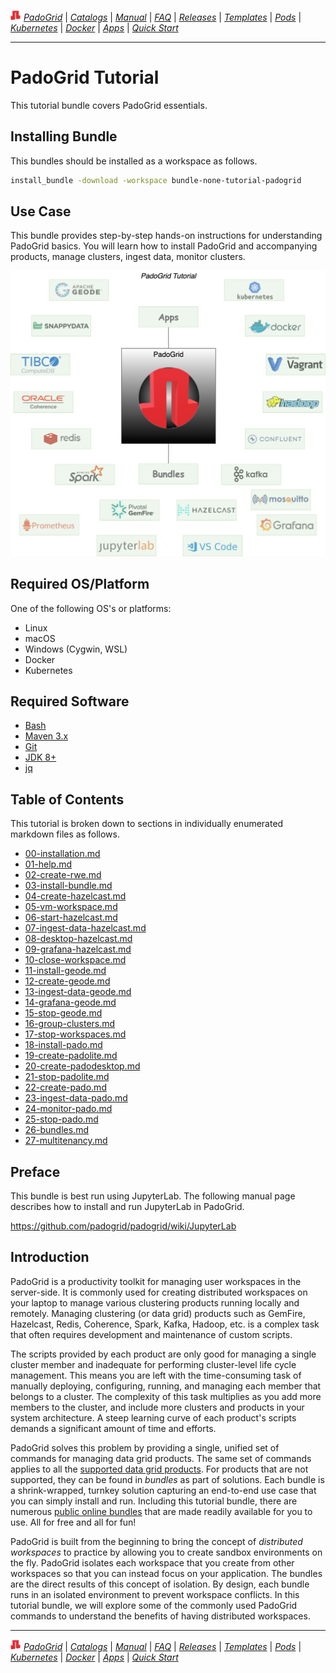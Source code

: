 ![PadoGrid](https://github.com/padogrid/padogrid/raw/develop/images/padogrid-3d-16x16.png) [*PadoGrid*](https://github.com/padogrid) | [*Catalogs*](https://github.com/padogrid/catalog-bundles/blob/master/all-catalog.md) | [*Manual*](https://github.com/padogrid/padogrid/wiki) | [*FAQ*](https://github.com/padogrid/padogrid/wiki/faq) | [*Releases*](https://github.com/padogrid/padogrid/releases) | [*Templates*](https://github.com/padogrid/padogrid/wiki/Using-Bundle-Templates) | [*Pods*](https://github.com/padogrid/padogrid/wiki/Understanding-Padogrid-Pods) | [*Kubernetes*](https://github.com/padogrid/padogrid/wiki/Kubernetes) | [*Docker*](https://github.com/padogrid/padogrid/wiki/Docker) | [*Apps*](https://github.com/padogrid/padogrid/wiki/Apps) | [*Quick Start*](https://github.com/padogrid/padogrid/wiki/Quick-Start)

---

# PadoGrid Tutorial

This tutorial bundle covers PadoGrid essentials.

## Installing Bundle

This bundles should be installed as a workspace as follows.

```bash
install_bundle -download -workspace bundle-none-tutorial-padogrid
```

## Use Case

This bundle provides step-by-step hands-on instructions for understanding PadoGrid basics. You will learn how to install PadoGrid and accompanying products, manage clusters, ingest data, monitor clusters.

![PadoGrid Tutorial](images/padogrid-tutorial.drawio.png)

## Required OS/Platform

One of the following OS's or platforms:

- Linux
- macOS
- Windows (Cygwin, WSL)
- Docker
- Kubernetes

## Required Software

- [Bash](https://www.gnu.org/software/bash/)
- [Maven 3.x](https://maven.apache.org/download.cgi)
- [Git](https://maven.apache.org/download.cgi)
- [JDK 8+](https://www.oracle.com/java/technologies/downloads/)
- [jq](https://stedolan.github.io/jq/)

## Table of Contents

This tutorial is broken down to sections in individually enumerated markdown files as follows.

- [00-installation.md](00-installation.md)
- [01-help.md](01-help.md)
- [02-create-rwe.md](02-create-rwe.md)
- [03-install-bundle.md](03-install-bundle.md)
- [04-create-hazelcast.md](04-create-hazelcast.md)
- [05-vm-workspace.md](05-vm-workspace.md)
- [06-start-hazelcast.md](06-start-hazelcast.md)
- [07-ingest-data-hazelcast.md](07-ingest-data-hazelcast.md)
- [08-desktop-hazelcast.md](08-desktop-hazelcast.md)
- [09-grafana-hazelcast.md](09-grafana-hazelcast.md)
- [10-close-workspace.md](10-close-workspace.md)
- [11-install-geode.md](11-install-geode.md)
- [12-create-geode.md](12-create-geode.md)
- [13-ingest-data-geode.md](13-ingest-data-geode.md)
- [14-grafana-geode.md](14-grafana-geode.md)
- [15-stop-geode.md](15-stop-geode.md)
- [16-group-clusters.md](16-group-clusters.md)
- [17-stop-workspaces.md](17-stop-workspaces.md)
- [18-install-pado.md](18-install-pado.md)
- [19-create-padolite.md](19-create-padolite.md)
- [20-create-padodesktop.md](20-create-padodesktop.md)
- [21-stop-padolite.md](21-stop-padolite.md)
- [22-create-pado.md](22-create-pado.md)
- [23-ingest-data-pado.md](23-ingest-data-pado.md)
- [24-monitor-pado.md](24-monitor-pado.md)
- [25-stop-pado.md](25-stop-pado.md)
- [26-bundles.md](26-bundles.md)
- [27-multitenancy.md](27-multitenancy.md)

## Preface

This bundle is best run using JupyterLab. The following manual page describes how to install and run JupyterLab in PadoGrid.

<https://github.com/padogrid/padogrid/wiki/JupyterLab>

## Introduction

PadoGrid is a productivity toolkit for managing user workspaces in the server-side. It is commonly used for creating distributed workspaces on your laptop to manage various clustering products running locally and remotely. Managing clustering (or data grid) products such as GemFire, Hazelcast, Redis, Coherence, Spark, Kafka, Hadoop, etc. is a complex task that often requires development and maintenance of custom scripts. 

The scripts provided by each product are only good for managing a single cluster member and inadequate for performing cluster-level life cycle management. This means you are left with the time-consuming task of manually deploying, configuring, running, and managing each member that belongs to a cluster. The complexity of this task multiplies as you add more members to the cluster, and include more clusters and products in your system architecture. A steep learning curve of each product's scripts demands a significant amount of time and efforts.

PadoGrid solves this problem by providing a single, unified set of commands for managing data grid products. The same set of commands applies to all the [supported data grid products](https://github.com/padogrid/padogrid/wiki/Supported-Data-Grid-Products-and-Downloads). For products that are not supported, they can be found in *bundles* as part of solutions. Each bundle is a shrink-wrapped, turnkey solution capturing an end-to-end use case that you can simply install and run. Including this tutorial bundle, there are numerous [public online bundles](https://github.com/padogrid/catalog-bundles/blob/master/all-catalog.md) that are made readily available for you to use. All for free and all for fun!

PadoGrid is built from the beginning to bring the concept of *distributed workspaces* to practice by allowing you to create sandbox environments on the fly. PadoGrid isolates each workspace that you create from other workspaces so that you can instead focus on your application. The bundles are the direct results of this concept of isolation. By design, each bundle runs in an isolated environment to prevent workspace conflicts. In this tutorial bundle, we will explore some of the commonly used PadoGrid commands to understand the benefits of having distributed workspaces. 

---

![PadoGrid](https://github.com/padogrid/padogrid/raw/develop/images/padogrid-3d-16x16.png) [*PadoGrid*](https://github.com/padogrid) | [*Catalogs*](https://github.com/padogrid/catalog-bundles/blob/master/all-catalog.md) | [*Manual*](https://github.com/padogrid/padogrid/wiki) | [*FAQ*](https://github.com/padogrid/padogrid/wiki/faq) | [*Releases*](https://github.com/padogrid/padogrid/releases) | [*Templates*](https://github.com/padogrid/padogrid/wiki/Using-Bundle-Templates) | [*Pods*](https://github.com/padogrid/padogrid/wiki/Understanding-Padogrid-Pods) | [*Kubernetes*](https://github.com/padogrid/padogrid/wiki/Kubernetes) | [*Docker*](https://github.com/padogrid/padogrid/wiki/Docker) | [*Apps*](https://github.com/padogrid/padogrid/wiki/Apps) | [*Quick Start*](https://github.com/padogrid/padogrid/wiki/Quick-Start)
